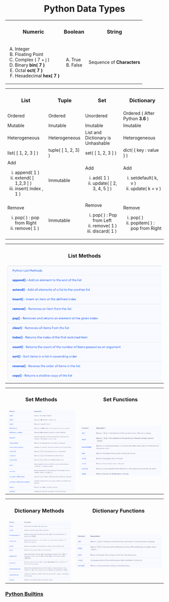 <h1 align="center">Python Data Types</h1>

<table align="center">
  <tr>
    <th><h3>Numeric</h3></th>
    <th><h3>Boolean</h3></th>
    <th><h3>String</h3></th>
  </tr>
  <tr>
    <td>
      <ol type="A">
        <li>Integer</li>
        <li>Floating Point</li>
        <li>Complex ( 7 + j )</li>
        <li>Binary <strong>bin( 7 )</strong></li>
        <li>Octal <strong>oct( 7 )</strong></li>
        <li>Hexadecimal <strong>hex( 7 )</strong></li>
      </ol>
    </td>
    <td>
      <ol type="A">
        <li>True</li>
        <li>False</li>
      </ol>
    </td>
    <td>Sequence of <strong>Characters</strong></td>
  </tr>
</table>

<table align="center">
  <tr>
    <th><h3>List</h3></th>
    <th><h3>Tuple</h3></th>
    <th><h3>Set</h3></th>
    <th><h3>Dictionary</h3></th>
  </tr>
  <tr>
    <td>Ordered</td>
    <td>Ordered</td>
    <td>Unordered</td>
    <td>Ordered ( After Python <strong>3.6</strong> )</td>
  </tr>
  <tr>
    <td>Mutable</td>
    <td>Imutable</td>
    <td>Imutable</td>
    <td>Imutable</td>
  </tr>
  <tr>
    <td>Heterogeneous</td>
    <td>Heterogeneous</td>
    <td>List and Dictionary is Unhashable</td>
    <td>Heterogeneous</td>
  </tr>
  <tr>
    <td>list( [ 1, 2, 3 ] )</td>
    <td>tuple( [ 1, 2, 3] )</td>
    <td>set( [ 1, 2, 3 ] )</td>
    <td>dict( { key : value } )</td>
  </tr>
  <tr>
    <td>Add 
      <ol type="i">
        <li>append( 1 )</li>
        <li>extend( [ 1,2,3 ] )</li>
        <li>insert( index , 1 )</li>
      </ol>
     </td>
    <td>Immutable</td>
    <td>Add  
      <ol type="i">
        <li>add( 1 )</li>
        <li>update( [ 2, 3, 4, 5 ] )</li>
      </ol>
     </td>
    <td>Add  
      <ol type="i">
        <li>setdefault( k, v )</li>
        <li>update( k = v )</li>
      </ol>
     </td>
  </tr>
  <tr>
    <td>Remove 
      <ol type="i">
        <li>pop( ) : pop from Right</li>
        <li>remove( 1 )</li>
      </ol>
     </td>
    <td>Immutable</td>
    <td>Remove  
      <ol type="i">
        <li>pop( ) : Pop from Left</li>
        <li>remove( 1 )</li>
        <li>discard( 1 )</li>
      </ol>
     </td>
    <td>Remove  
      <ol type="i">
        <li>pop( )</li>
        <li>popitem( ) : pop from Right</li>
      </ol>
     </td>
  </tr>
</table>

<table align="center">
  <tr>
    <th><h3>List Methods</h3></th>         
  </tr>
  <tr>
    <td><img src="Image/ListMethods.png" alt="List Methods"></td>   
  </tr>
</table>

<table align="center">
  <tr>
    <th><h3>Set Methods</h3></th>
    <th><h3>Set Functions</h3></th>           
  </tr>
  <tr>
    <td><img src="Image/SetMethods.png" alt="Set Methods"></td>   
    <td><img src="Image/SetFunctions.png" alt="Set Functions"></td>    
  </tr>
</table>

<table align="center">
  <tr>
    <th><h3>Dictionary Methods</h3></th>
    <th><h3>Dictionary Functions</h3></th>           
  </tr>
  <tr>
    <td><img src="Image/DictionaryMethods.png" alt="Dictionary Methods"></td>   
    <td><img src="Image/DictionaryFunctions.png" alt="Dictionary Functions"></td>    
  </tr>
</table>

### [Python Builtins](https://www.programiz.com/python-programming/methods/built-in)
